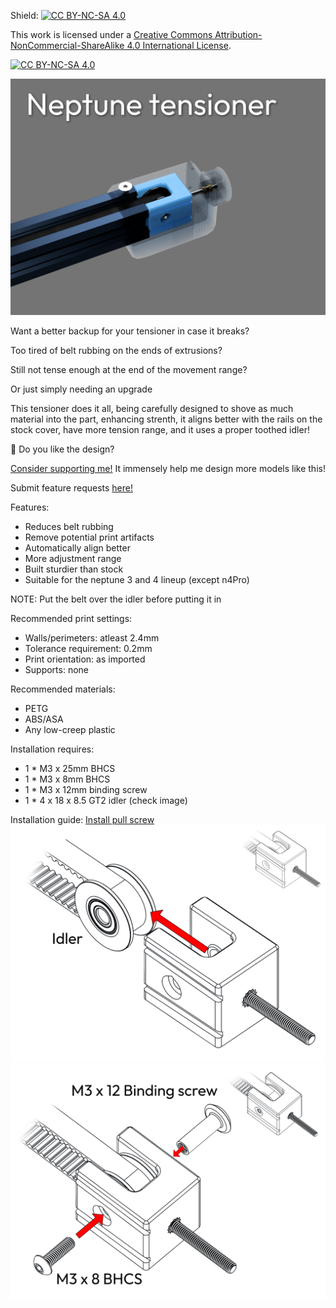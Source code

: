 Shield: [![CC BY-NC-SA 4.0][cc-by-nc-sa-shield]][cc-by-nc-sa]

This work is licensed under a
[Creative Commons Attribution-NonCommercial-ShareAlike 4.0 International License][cc-by-nc-sa].

[![CC BY-NC-SA 4.0][cc-by-nc-sa-image]][cc-by-nc-sa]

[cc-by-nc-sa]: http://creativecommons.org/licenses/by-nc-sa/4.0/
[cc-by-nc-sa-image]: https://licensebuttons.net/l/by-nc-sa/4.0/88x31.png
[cc-by-nc-sa-shield]: https://img.shields.io/badge/License-CC%20BY--NC--SA%204.0-lightgrey.svg

![Thumbnail](Images/thumbnail.png)

Want a better backup for your tensioner in case it breaks?

Too tired of belt rubbing on the ends of extrusions?

Still not tense enough at the end of the movement range?

Or just simply needing an upgrade

This tensioner does it all, being carefully designed to shove as much material into the part, enhancing strenth, it aligns better with the rails on the stock cover, have more tension range, and it uses a proper toothed idler!

🤩 Do you like the design?

[Consider supporting me!](https://buymeacoffee.com/silencedfrost) It immensely help me design more models like this!

Submit feature requests [here!](https://trello.com/b/vacGVoLQ/cad-modelling-requests)

Features:
- Reduces belt rubbing
- Remove potential print artifacts
- Automatically align better
- More adjustment range
- Built sturdier than stock
- Suitable for the neptune 3 and 4 lineup (except n4Pro)

NOTE:
Put the belt over the idler before putting it in

Recommended print settings:
- Walls/perimeters: atleast 2.4mm
- Tolerance requirement: 0.2mm
- Print orientation: as imported
- Supports: none

Recommended materials:
 - PETG
 - ABS/ASA
 - Any low-creep plastic

Installation requires:
 - 1 * M3 x 25mm BHCS
 - 1 * M3 x 8mm BHCS
 - 1 * M3 x 12mm binding screw
 - 1 * 4 x 18 x 8.5 GT2 idler (check image)

Installation guide:
[Install pull screw](Images/installation%20guide%20-%20first%20step.png)
![Install assembly onto belt and idler](Images/installation%20guide%20-%20second%20step.png)
![Lock the idler with screws](Images/installation%20guide%20-%20third%20step.png)
